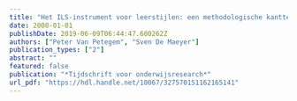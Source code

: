 ```yaml
---
title: "Het ILS-instrument voor leerstijlen: een methodologische kanttekening"
date: 2000-01-01
publishDate: 2019-06-09T06:44:47.600262Z
authors: ["Peter Van Petegem", "Sven De Maeyer"]
publication_types: ["2"]
abstract: ""
featured: false
publication: "*Tijdschrift voor onderwijsresearch*"
url_pdf: "https://hdl.handle.net/10067/327570151162165141"
---
```


